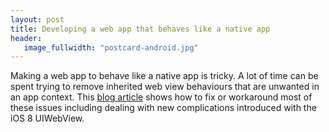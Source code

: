 ```yaml
---
layout: post
title: Developing a web app that behaves like a native app
header:
   image_fullwidth: "postcard-android.jpg"
---
```

Making a web app to behave like a native app is tricky. A lot of time can be spent trying to remove inherited web view behaviours that are unwanted in an app context. This [blog article](http://www.deadlyfingers.net/web/developing-a-web-app-that-behaves-like-a-native-app/) shows how to fix or workaround most of these issues including dealing with new complications introduced with the iOS 8 UIWebView.
